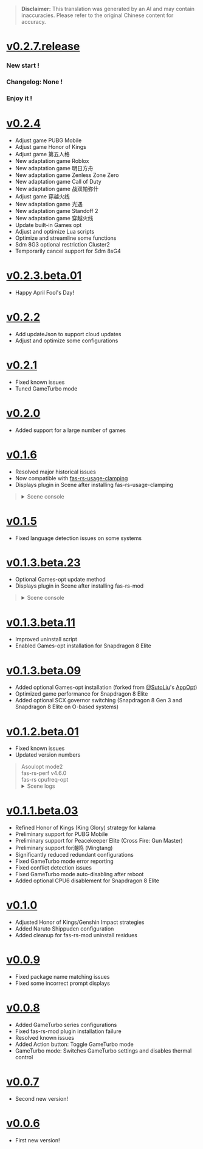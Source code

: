 > **Disclaimer:** This translation was generated by an AI and may contain inaccuracies. Please refer to the original Chinese content for accuracy.

# [v0.2.7.release](https://github.com/suiyuanlixin/fas-rs-cpufreq-optimization/releases/tag/v0.2.7)
### New start !
### Changelog: None !
### Enjoy it !

# [v0.2.4](https://github.com/suiyuanlixin/fas-rs-cpufreq-optimization/releases/tag/v0.2.4)
- Adjust game PUBG Mobile
- Adjust game Honor of Kings
- Adjust game 第五人格
- New adaptation game Roblox
- New adaptation game 明日方舟
- New adaptation game Zenless Zone Zero
- New adaptation game Call of Duty
- New adaptation game 战双帕弥什
- Adjust game 穿越火线
- New adaptation game 光遇
- New adaptation game Standoff 2
- New adaptation game 穿越火线
- Update built-in Games opt
- Adjust and optimize Lua scripts
- Optimize and streamline some functions
- Sdm 8G3 optional restriction Cluster2
- Temporarily cancel support for Sdm 8sG4

# [v0.2.3.beta.01](https://github.com/suiyuanlixin/fas-rs-cpufreq-optimization/releases/tag/v0.2.3.beta.01)
- Happy April Fool's Day!

# [v0.2.2](https://github.com/suiyuanlixin/fas-rs-cpufreq-optimization/releases/tag/v0.2.2)
- Add updateJson to support cloud updates
- Adjust and optimize some configurations

# [v0.2.1](https://github.com/suiyuanlixin/fas-rs-cpufreq-optimization/releases/tag/v0.2.1)
- Fixed known issues
- Tuned GameTurbo mode

# [v0.2.0](https://github.com/suiyuanlixin/fas-rs-cpufreq-optimization/releases/tag/v0.2.0)
- Added support for a large number of games

# [v0.1.6](https://github.com/suiyuanlixin/fas-rs-cpufreq-optimization/releases/tag/v0.1.6)
- Resolved major historical issues
- Now compatible with [fas-rs-usage-clamping](https://github.com/suiyuanlixin/fas-rs-usage-clamping)
- Displays plugin in Scene after installing fas-rs-usage-clamping
<blockquote>
  <details>
    <summary>
      Scene console
    </summary>
    <img src="https://github.com/user-attachments/assets/82eb03cb-255e-436b-918a-5dc6b9aa8365">
  </details>
</blockquote>

# [v0.1.5](https://github.com/suiyuanlixin/fas-rs-cpufreq-optimization/releases/tag/v0.1.5)
- Fixed language detection issues on some systems

# [v0.1.3.beta.23](https://github.com/suiyuanlixin/fas-rs-cpufreq-optimization/releases/tag/v0.1.3.beta.23)
- Optional Games-opt update method
- Displays plugin in Scene after installing fas-rs-mod
<blockquote>
  <details>
    <summary>
      Scene console
    </summary>
    <img src="https://github.com/user-attachments/assets/2e008097-be34-4333-bec6-4a4fa48df319">
  </details>
</blockquote>

# [v0.1.3.beta.11](https://github.com/suiyuanlixin/fas-rs-cpufreq-optimization/releases/tag/v0.1.3.beta.11)
- Improved uninstall script
- Enabled Games-opt installation for Snapdragon 8 Elite

# [v0.1.3.beta.09](https://github.com/suiyuanlixin/fas-rs-cpufreq-optimization/releases/tag/v0.1.3.beta.09)
- Added optional Games-opt installation (forked from [@SutoLiu](https://gitee.com/sutoliu)'s [AppOpt](https://gitee.com/sutoliu/AppOpt))
- Optimized game performance for Snapdragon 8 Elite
- Added optional SCX governor switching (Snapdragon 8 Gen 3 and Snapdragon 8 Elite on O-based systems)

# [v0.1.2.beta.01](https://github.com/suiyuanlixin/fas-rs-cpufreq-optimization/releases/tag/v0.1.2.beta.01)
- Fixed known issues
- Updated version numbers
<blockquote>
  Asoulopt mode2<br>
  fas-rs-perf v4.6.0<br>
  fas-rs cpufreq-opt<br>
  <details>
    <summary>
      Scene logs
    </summary>
    <img src="https://github.com/user-attachments/assets/9717fbc7-a6da-48d8-bfdc-bb7b01bbaade">
    <img src="https://github.com/user-attachments/assets/dcdee4a8-94f4-48fb-b65b-faaee6462dbe">
  </details>
</blockquote>

# [v0.1.1.beta.03](https://github.com/suiyuanlixin/fas-rs-cpufreq-optimization/releases/tag/v0.1.1.beta.03)
- Refined Honor of Kings (King Glory) strategy for kalama
- Preliminary support for PUBG Mobile
- Preliminary support for Peacekeeper Elite (Cross Fire: Gun Master)
- Preliminary support for潮鸣 (Mingtang)
- Significantly reduced redundant configurations
- Fixed GameTurbo mode error reporting
- Fixed conflict detection issues
- Fixed GameTurbo mode auto-disabling after reboot
- Added optional CPU6 disablement for Snapdragon 8 Elite

# [v0.1.0](https://github.com/suiyuanlixin/fas-rs-cpufreq-optimization/releases/tag/v0.1.0)
- Adjusted Honor of Kings/Genshin Impact strategies
- Added Naruto Shippuden configuration
- Added cleanup for fas-rs-mod uninstall residues

# [v0.0.9](https://github.com/suiyuanlixin/fas-rs-cpufreq-optimization/releases/tag/v0.0.9)
- Fixed package name matching issues
- Fixed some incorrect prompt displays

# [v0.0.8](https://github.com/suiyuanlixin/fas-rs-cpufreq-optimization/releases/tag/v0.0.8)
- Added GameTurbo series configurations
- Fixed fas-rs-mod plugin installation failure
- Resolved known issues
- Added Action button: Toggle GameTurbo mode
- GameTurbo mode: Switches GameTurbo settings and disables thermal control

# [v0.0.7](https://github.com/suiyuanlixin/fas-rs-cpufreq-optimization/releases/tag/v0.0.7)
- Second new version!

# [v0.0.6](https://github.com/suiyuanlixin/fas-rs-cpufreq-optimization/releases/tag/v0.0.6)
- First new version!
